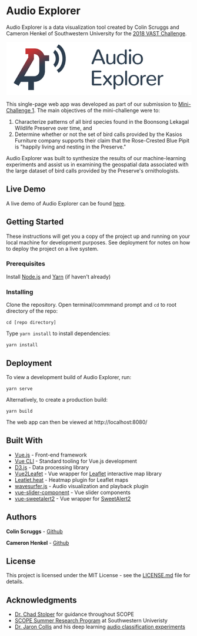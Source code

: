 
# Audio Explorer 


Audio Explorer is a data visualization tool created by Colin Scruggs and Cameron Henkel of Southwestern University for the [2018 VAST Challenge](http://www.vacommunity.org/VAST+Challenge+2018).  

![logo](public/data/logo_github.png)

This single-page web app was developed as part of our submission to [Mini-Challenge 1](http://www.vacommunity.org/VAST+Challenge+2018+MC1). The main objectives of the mini-challenge were to:  
1) Characterize patterns of all bird species found in the Boonsong Lekagal Wildlife Preserve over time, and   
2) Determine whether or not the set of bird calls provided by the Kasios Furniture company supports their claim that the Rose-Crested Blue Pipit is "happily living and nesting in the Preserve."  

Audio Explorer was built to synthesize the results of our machine-learning experiments and assist us in examining the geospatial data associated with the large dataset of bird calls provided by the Preserve's ornithologists. 

## Live Demo

A live demo of Audio Explorer can be found [here]().

## Getting Started

These instructions will get you a copy of the project up and running on your local machine for development purposes. See deployment for notes on how to deploy the project on a live system.

### Prerequisites

Install [Node.js](https://nodejs.org/en/) and [Yarn](https://yarnpkg.com) (if haven't already)

### Installing

Clone the repository. Open terminal/commmand prompt and `cd` to root directory of the repo:
```
cd [repo directory]
```

Type `yarn install` to install dependencies:
```
yarn install
```
## Deployment

To view a development build of Audio Explorer, run:
```
yarn serve
```

Alternatively, to create a production build:
```
yarn build
```

The web app can then be viewed at http://localhost:8080/
## Built With

* [Vue.js](https://vuejs.org/) - Front-end framework
* [Vue CLI](https://cli.vuejs.org/) - Standard tooling for Vue.js development
* [D3.js](https://d3js.org/) - Data processing library
* [Vue2Leafet](https://rometools.github.io/rome/) - Vue wrapper for [Leaflet](https://leafletjs.com/) interactive map library
* [Leatlet.heat](https://github.com/Leaflet/Leaflet.heat) - Heatmap plugin for Leaflet maps
* [wavesurfer.js](https://wavesurfer-js.org/) - Audio visualization and playback plugin
* [vue-slider-component](https://nightcatsama.github.io/vue-slider-component/example/) - Vue slider components
* [vue-sweetalert2](https://github.com/avil13/vue-sweetalert2) - Vue wrapper for [SweetAlert2](https://sweetalert2.github.io/)

## Authors

**Colin Scruggs** - [Github](https://github.com/colinscruggs)

**Cameron Henkel** - [Github](https://github.com/cameron-henkel)

## License

This project is licensed under the MIT License - see the [LICENSE.md](LICENSE.md) file for details.

## Acknowledgments

* [Dr. Chad Stolper](https://github.com/chadstolper/) for guidance throughout SCOPE
* [SCOPE Summer Research Program](https://www.southwestern.edu/scope/) at Southwestern Univeristy
* [Dr. Jaron Collis](https://github.com/jaron) and his deep learning [audio classification experiments](https://github.com/jaron/deep-listening)